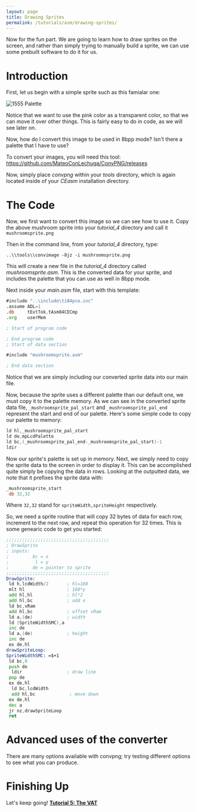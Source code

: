 ```yaml
---
layout: page
title: Drawing Sprites
permalink: /tutorials/asm/drawing-sprites/
---
```


Now for the fun part. We are going to learn how to draw sprites on the screen, and rather than simply trying to manually build a sprite, we can use some prebuilt software to do it for us.

# Introduction

First, let us begin with a simple sprite such as this famialar one:

![1555 Palette]({{site.baseurl}}/images/tutorials/asm/mushroomsprite.png "+1 life!")

Notice that we want to use the pink color as a transparent color, so that we can move it over other things. This is fairly easy to do in code, as we will see later on.

Now, how do I convert this image to be used in 8bpp mode? Isn't there a palette that I have to use?

To convert your images, you will need this tool:
https://github.com/MateoConLechuga/ConvPNG/releases

Now, simply place *convpng* within your *tools* directory, which is again located inside of your *CEasm* installation directory.

# The Code

Now, we first want to convert this image so we can see how to use it. Copy the above mushroom sprite into your *tutorial_4* directory and call it `mushroomsprite.png`

Then in the command line, from your *tutorial_4* directory, type:

```
..\\tools\\convimage -8jz -i mushroomsprite.png
```

This will create a new file in the *tutorial_4* directory called *mushroomsprite.asm*. This is the converted data for your sprite, and includes the palette that you can use as well in 8bpp mode.

Next inside your *main.asm* file, start with this template:

```asm
#include "..\include\ti84pce.inc"
.assume ADL=1
.db     tExtTok,tAsm84CECmp
.org    userMem

; Start of program code

; End program code
; Start of data section

#include "mushroomsprite.asm"

; End data section
```

Notice that we are simply including our converted sprite data into our main file.

Now, because the sprite uses a different palette than our default one, we must copy it to the palette memory. As we can see in the converted sprite data file, `_mushroomsprite_pal_start` and `_mushroomsprite_pal_end` represent the start and end of our palette. Here's some simple code to copy our palette to memory:

```asm
ld hl,_mushroomsprite_pal_start
ld de,mpLcdPalette
ld bc,(_mushroomsprite_pal_end-_mushroomsprite_pal_start)-1
ldir
```

Now our sprite's palette is set up in memory. Next, we simply need to copy the sprite data to the screen in order to display it. This can be accomplished quite simply be copying the data in rows. Looking at the outputted data, we note that it prefixes the sprite data with:

```asm
_mushroomsprite_start
 db 32,32
```
Where `32,32` stand for `spriteWidth,spriteHeight` respectively.

So, we need a sprite routine that will copy 32 bytes of data for each row, increment to the next row, and repeat this operation for 32 times. This is some genearic code to get you started:

```asm
;;;;;;;;;;;;;;;;;;;;;;;;;;;;;;;;;;;;;;;
; DrawSprite
; inputs:
;         bc = x
;          l = y
;         de = pointer to sprite
;;;;;;;;;;;;;;;;;;;;;;;;;;;;;;;;;;;;;;;
DrawSprite:
 ld h,lcdWidth/2       ; hl=160
 mlt hl                ; 160*y
 add hl,hl             ; hl*2
 add hl,bc             ; add x
 ld bc,vRam
 add hl,bc             ; offset vRam
 ld a,(de)             ; width
 ld (SpriteWidthSMC),a
 inc de
 ld a,(de)             ; height
 inc de
 ex de,hl
drawSpriteLoop:
SpriteWidthSMC: =$+1
 ld bc,0
 push de
  ldir                 ; draw line
 pop de
 ex de,hl
  ld bc,lcdWidth
  add hl,bc             ; move down
 ex de,hl
 dec a
 jr nz,drawSpriteLoop
 ret
```

# Advanced uses of the converter

There are many options available with convpng; try testing different options to see what you can produce.

# Finishing Up

Let's keep going! [**Tutorial 5: The VAT**]({{site.baseurl}}/tutorials/asm/the-vat/)